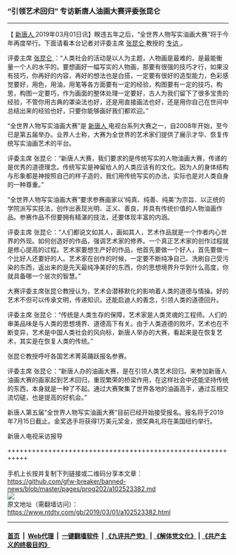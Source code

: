 ### “引领艺术回归” 专访新唐人油画大赛评委张昆仑
------------------------

<div class="post_content">
 <p>
  【
  <a href="https://www.ntdtv.com/gb/新唐人.htm">
   新唐人
  </a>
  2019年03月01日讯】睽违五年之后，“全世界人物写实油画大赛”将于今年再度举行。下面请看本台记者对评委主席
  <a href="https://www.ntdtv.com/gb/张昆仑.htm">
   张昆仑
  </a>
  教授的
  <a href="https://www.ntdtv.com/gb/专访.htm">
   专访
  </a>
  。
 </p>
 <p>
  评委主席
  <a href="https://www.ntdtv.com/gb/张昆仑.htm">
   张昆仑
  </a>
  ：“人类社会的活动是以人为主题，人物画是最难的，是最能衡量一个人的水平的。要想画好一幅写实的人物画，那要有很强的技巧才行，如果没有技巧，你再好的内容，再好的想法也是白搭，一定要有很好的造型能力，色彩感觉要好，用色，用油，用笔等各方面要有一定的经验，构图要有一定的技巧，构思，构图一定要巧，作为画面的整体处理一定要好，古人为我们留下了很多宝贵的经验，不管你用古典的罩染法也好，还是用直接画法也好，还是用你自己在世间中总结出来的经验也好，只要你能够画好我们都欢迎。”
 </p>
 <p>
  “全世界人物写实油画大赛”是
  <a href="https://www.ntdtv.com/gb/新唐人.htm">
   新唐人
  </a>
  电视台系列大赛之一，自2008年开始，至今已是第五届举办。业界人士称，大赛为全世界的艺术家们提供了展示才华、恢复传统写实油画艺术的平台。
 </p>
 <p>
  评委主席 张昆仑：“新唐人大赛，我们要求的是传统写实的人物油画大赛，传递的是优秀的道德理念。传统写实是神留给人的人类应该有的文化。因为人的身体结构与形象都是神按照自己的样子造的，我们用传统写实的办法，实际也是对人类自身的一种尊重。”
 </p>
 <p>
  “全世界人物写实油画大赛”要求参赛画家以‘纯真、纯善、纯美’为宗旨、以正统的学院派写实技法，创作出表现光明、正义、善良，并具有传统价值的人物油画作品。参赛作品不但要拥有精湛的技法，还要体现丰富的内涵。
 </p>
 <p>
  评委主席 张昆仑：“人们都说文如其人，画如其人，艺术作品就是一个作者内心世界的外现。如何创造好的作品，强调艺术家的修养。一个真正艺术家的创作过程就是修心提高的过程。艺术家要想生产好的作品，他首先要做一个好人，首先要做一个比好人还要好的人。艺术家在创作的时候，一定要不断纯净自己、洗刷自己受污染的东西，返出来的是先天最纯净美好的东西，你的思想境界升华到什么高度，你就具备哪一个层次的智慧。”
 </p>
 <p>
  大赛评委主席张昆仑教授认为，艺术会潜移默化的影响着人类的道德与情操。好的艺术不但可以传承文明，传递知识。还能启迪人的善念，引领人类的道德回升。
 </p>
 <p>
  评委主席 张昆仑：“传统是人类生存的保障，艺术家是人类灵魂的工程师。人们的审美品味是与人类的思想境界、道德高下有关。由于人类道德的败坏，艺术也在不断变异，艺术是中国人类社会的风向标，新唐人举办的大赛，看起来是在恢复艺术，其实是在恢复人类的传统。”
 </p>
 <p>
  张昆仑教授呼吁各国艺术菁英踊跃报名参赛。
 </p>
 <p>
  评委主席 张昆仑：“新唐人办的油画大赛，是在引领人类艺术回归。来参加新唐人油画大赛的画家起到艺术回归，重现繁荣的桥梁作用，在这样社会中还能坚持传统的东西，本身就是一种了不起。通过大赛聚集了世界各地的油画高手，通过互相交流切磋，也是提高的好机会。”
 </p>
 <p>
  新唐人第五届“全世界人物写实油画大赛”目前已经开始接受报名。报名将于2019年7月15日截止。金奖选手将获得1万美元奖金，颁奖典礼将在美国纽约举行。
 </p>
 <p>
  新唐人电视采访报导
 </p>
 <div class="single_ad">
 </div>
</div>

+++++++++++++++++++++++++++++++++++++++++++++++++++++++++++<br/><br/>
手机上长按并复制下列链接或二维码分享本文章：<br/>
https://github.com/gfw-breaker/banned-news/blob/master/pages/prog202/a102523382.md <br/>
<a href='https://github.com/gfw-breaker/banned-news/blob/master/pages/prog202/a102523382.md'><img src='https://github.com/gfw-breaker/banned-news/blob/master/pages/prog202/a102523382.md.png'/></a> <br/>
原文地址（需翻墙访问）：https://www.ntdtv.com/gb/2019/03/01/a102523382.html


------------------------
#### [首页](https://github.com/gfw-breaker/banned-news/blob/master/README.md) &nbsp;|&nbsp; [Web代理](https://github.com/labour-camp/helloworld) &nbsp;|&nbsp; [一键翻墙软件](https://github.com/gfw-breaker/nogfw/blob/master/README.md) &nbsp;| [《九评共产党》](https://github.com/gfw-breaker/9ping.md/blob/master/README.md#九评之一评共产党是什么) | [《解体党文化》](https://github.com/gfw-breaker/jtdwh.md/blob/master/README.md) | [《共产主义的终极目的》](https://github.com/gfw-breaker/gczydzjmd.md/blob/master/README.md)

